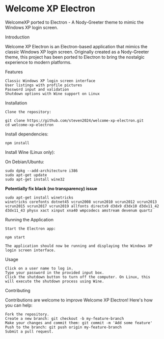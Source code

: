 # Welcome XP Electron

WelcomeXP ported to Electron - A Nody-Greeter theme to mimic the Windows XP login screen.

Introduction

Welcome XP Electron is an Electron-based application that mimics the classic Windows XP login screen. Originally created as a Nody-Greeter theme, this project has been ported to Electron to bring the nostalgic experience to modern platforms.

Features

    Classic Windows XP login screen interface
    User listings with profile pictures
    Password input and validation
    Shutdown options with Wine support on Linux

Installation

    Clone the repository:

    git clone https://github.com/steven2024/welcome-xp-electron.git
    cd welcome-xp-electron

Install dependencies:

    npm install

Install Wine (Linux only):

On Debian/Ubuntu:

    sudo dpkg --add-architecture i386
    sudo apt-get update
    sudo apt-get install wine32

**Potentially fix black (no transparency) issue**

    sudo apt-get install winetricks
    winetricks corefonts dotnet45 vcrun2008 vcrun2010 vcrun2012 vcrun2013 vcrun2015 vcrun2017 vcrun2019 allfonts directx9 d3dx9 d3dx10 d3dx11_42 d3dx11_43 physx xact xinput xna40 wmpcodecs amstream devenum quartz

Running the Application

    Start the Electron app:

    npm start

    The application should now be running and displaying the Windows XP login screen interface.

Usage

    Click on a user name to log in.
    Type your password in the provided input box.
    Click the shutdown button to turn off the computer. On Linux, this will execute the shutdown process using Wine.

Contributing

Contributions are welcome to improve Welcome XP Electron! Here's how you can help:

    Fork the repository.
    Create a new branch: git checkout -b my-feature-branch
    Make your changes and commit them: git commit -m 'Add some feature'
    Push to the branch: git push origin my-feature-branch
    Submit a pull request.
